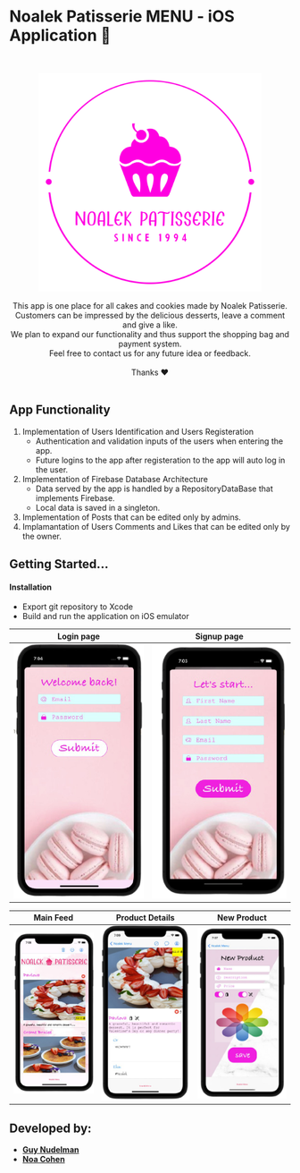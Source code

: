 # Noalek Patisserie MENU - iOS Application 🍰

<br />
<p align="center">
    <a href="https://github.com/Guy-Nudelman/Noalek-Patisserie-iOS">
      <img src="images/logo.svg" alt="Logo" width="400" heigt="400">
  </a>
 </p>
 <p align="center">
	This app is one place for all cakes and cookies made by Noalek Patisserie.</br>
Customers can be impressed by the delicious desserts, leave a comment and give a like.</br>
We plan to expand our functionality and thus support the shopping bag and payment system.</br>
Feel free to contact us for any future idea or feedback.</br></br>
Thanks ❤</br></br>
</p>





## App Functionality

1. Implementation of Users Identification and Users Registeration
	- Authentication and validation inputs of the users when entering the app.
	- Future logins to the app after registeration to the app will auto log in the user.
2. Implementation of Firebase Database Architecture
	- Data served by the app is handled by a RepositoryDataBase that implements Firebase.
	- Local data is saved in a singleton.
3. Implementation of Posts that can be edited only by admins.
4. Implamantation of Users Comments and Likes that can be edited only by the owner.


## Getting Started...

#### Installation
- Export git repository to Xcode
- Build and run the application on iOS emulator

Login page            |  Signup page
:-------------------------:|:-------------------------:
![](images/login.png)  |  ![](images/register.png)

Main Feed            |  Product Details |  New Product
:-------------------------:|:-------------------------: |:-------------------------:
![](images/home.png)  |  ![](images/info.png) |  ![](images/add.png)

	
## Developed by:
* [**Guy Nudelman**](https://www.linkedin.com/in/guynudelman/)
* [**Noa Cohen**](https://www.linkedin.com/in/noalecohen1/)
